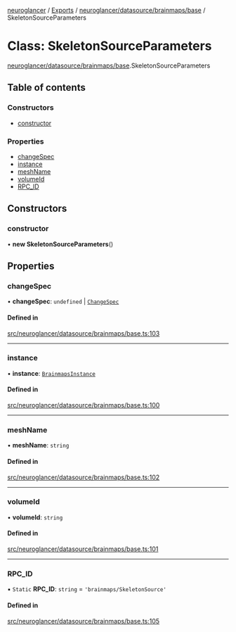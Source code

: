 [neuroglancer](../README.md) / [Exports](../modules.md) / [neuroglancer/datasource/brainmaps/base](../modules/neuroglancer_datasource_brainmaps_base.md) / SkeletonSourceParameters

# Class: SkeletonSourceParameters

[neuroglancer/datasource/brainmaps/base](../modules/neuroglancer_datasource_brainmaps_base.md).SkeletonSourceParameters

## Table of contents

### Constructors

- [constructor](neuroglancer_datasource_brainmaps_base.SkeletonSourceParameters.md#constructor)

### Properties

- [changeSpec](neuroglancer_datasource_brainmaps_base.SkeletonSourceParameters.md#changespec)
- [instance](neuroglancer_datasource_brainmaps_base.SkeletonSourceParameters.md#instance)
- [meshName](neuroglancer_datasource_brainmaps_base.SkeletonSourceParameters.md#meshname)
- [volumeId](neuroglancer_datasource_brainmaps_base.SkeletonSourceParameters.md#volumeid)
- [RPC\_ID](neuroglancer_datasource_brainmaps_base.SkeletonSourceParameters.md#rpc_id)

## Constructors

### constructor

• **new SkeletonSourceParameters**()

## Properties

### changeSpec

• **changeSpec**: `undefined` \| [`ChangeSpec`](neuroglancer_datasource_brainmaps_base.ChangeSpec.md)

#### Defined in

[src/neuroglancer/datasource/brainmaps/base.ts:103](https://github.com/ActiveBrainAtlas2/neuroglancer/blob/91617476/src/neuroglancer/datasource/brainmaps/base.ts#L103)

___

### instance

• **instance**: [`BrainmapsInstance`](../interfaces/neuroglancer_datasource_brainmaps_api.BrainmapsInstance.md)

#### Defined in

[src/neuroglancer/datasource/brainmaps/base.ts:100](https://github.com/ActiveBrainAtlas2/neuroglancer/blob/91617476/src/neuroglancer/datasource/brainmaps/base.ts#L100)

___

### meshName

• **meshName**: `string`

#### Defined in

[src/neuroglancer/datasource/brainmaps/base.ts:102](https://github.com/ActiveBrainAtlas2/neuroglancer/blob/91617476/src/neuroglancer/datasource/brainmaps/base.ts#L102)

___

### volumeId

• **volumeId**: `string`

#### Defined in

[src/neuroglancer/datasource/brainmaps/base.ts:101](https://github.com/ActiveBrainAtlas2/neuroglancer/blob/91617476/src/neuroglancer/datasource/brainmaps/base.ts#L101)

___

### RPC\_ID

▪ `Static` **RPC\_ID**: `string` = `'brainmaps/SkeletonSource'`

#### Defined in

[src/neuroglancer/datasource/brainmaps/base.ts:105](https://github.com/ActiveBrainAtlas2/neuroglancer/blob/91617476/src/neuroglancer/datasource/brainmaps/base.ts#L105)
